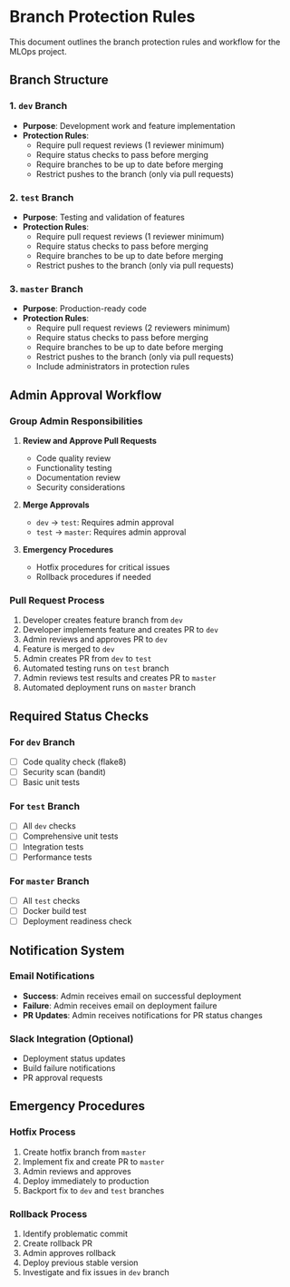 # Branch Protection Rules

This document outlines the branch protection rules and workflow for the MLOps project.

## Branch Structure

### 1. `dev` Branch
- **Purpose**: Development work and feature implementation
- **Protection Rules**:
  - Require pull request reviews (1 reviewer minimum)
  - Require status checks to pass before merging
  - Require branches to be up to date before merging
  - Restrict pushes to the branch (only via pull requests)

### 2. `test` Branch
- **Purpose**: Testing and validation of features
- **Protection Rules**:
  - Require pull request reviews (1 reviewer minimum)
  - Require status checks to pass before merging
  - Require branches to be up to date before merging
  - Restrict pushes to the branch (only via pull requests)

### 3. `master` Branch
- **Purpose**: Production-ready code
- **Protection Rules**:
  - Require pull request reviews (2 reviewers minimum)
  - Require status checks to pass before merging
  - Require branches to be up to date before merging
  - Restrict pushes to the branch (only via pull requests)
  - Include administrators in protection rules

## Admin Approval Workflow

### Group Admin Responsibilities
1. **Review and Approve Pull Requests**
   - Code quality review
   - Functionality testing
   - Documentation review
   - Security considerations

2. **Merge Approvals**
   - `dev` → `test`: Requires admin approval
   - `test` → `master`: Requires admin approval

3. **Emergency Procedures**
   - Hotfix procedures for critical issues
   - Rollback procedures if needed

### Pull Request Process
1. Developer creates feature branch from `dev`
2. Developer implements feature and creates PR to `dev`
3. Admin reviews and approves PR to `dev`
4. Feature is merged to `dev`
5. Admin creates PR from `dev` to `test`
6. Automated testing runs on `test` branch
7. Admin reviews test results and creates PR to `master`
8. Automated deployment runs on `master` branch

## Required Status Checks

### For `dev` Branch
- [ ] Code quality check (flake8)
- [ ] Security scan (bandit)
- [ ] Basic unit tests

### For `test` Branch
- [ ] All `dev` checks
- [ ] Comprehensive unit tests
- [ ] Integration tests
- [ ] Performance tests

### For `master` Branch
- [ ] All `test` checks
- [ ] Docker build test
- [ ] Deployment readiness check

## Notification System

### Email Notifications
- **Success**: Admin receives email on successful deployment
- **Failure**: Admin receives email on deployment failure
- **PR Updates**: Admin receives notifications for PR status changes

### Slack Integration (Optional)
- Deployment status updates
- Build failure notifications
- PR approval requests

## Emergency Procedures

### Hotfix Process
1. Create hotfix branch from `master`
2. Implement fix and create PR to `master`
3. Admin reviews and approves
4. Deploy immediately to production
5. Backport fix to `dev` and `test` branches

### Rollback Process
1. Identify problematic commit
2. Create rollback PR
3. Admin approves rollback
4. Deploy previous stable version
5. Investigate and fix issues in `dev` branch

